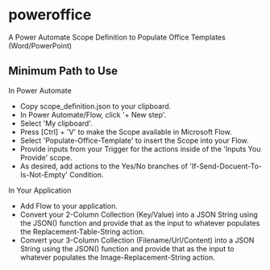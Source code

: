 # poweroffice
A Power Automate Scope Definition to Populate Office Templates (Word/PowerPoint)

## Minimum Path to Use

In Power Automate
- Copy scope_definition.json to your clipboard.
- In Power Automate/Flow, click '+ New step'.
- Select 'My clipboard'.
- Press [Ctrl] + 'V' to make the Scope available in Microsoft Flow.
- Select 'Populate-Office-Template' to insert the Scope into your Flow.
- Provide inputs from your Trigger for the actions inside of the 'Inputs You Provide' scope.
- As desired, add actions to the Yes/No branches of 'If-Send-Docuent-To-Is-Not-Empty' Condition.

In Your Application
- Add Flow to your application.
- Convert your 2-Column Collection (Key/Value) into a JSON String using the JSON() function and provide that as the input to whatever populates the Replacement-Table-String action.
- Convert your 3-Column Collection (Filename/Url/Content) into a JSON String using the JSON() function and provide that as the input to whatever populates the Image-Replacement-String action.
